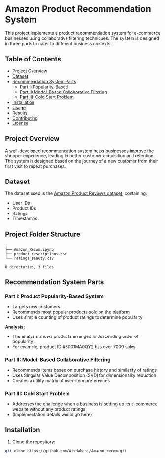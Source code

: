 # Amazon Product Recommendation System

This project implements a product recommendation system for e-commerce businesses using collaborative filtering techniques. The system is designed in three parts to cater to different business contexts.

## Table of Contents
- [Project Overview](#project-overview)
- [Dataset](#dataset)
- [Recommendation System Parts](#recommendation-system-parts)
  - [Part I: Popularity-Based](#part-i-product-popularity-based-system)
  - [Part II: Model-Based Collaborative Filtering](#part-ii-model-based-collaborative-filtering)
  - [Part III: Cold Start Problem](#part-iii-cold-start-problem)
- [Installation](#installation)
- [Usage](#usage)
- [Results](#results)
- [Contributing](#contributing)
- [License](#license)

## Project Overview

A well-developed recommendation system helps businesses improve the shopper experience, leading to better customer acquisition and retention. The system is designed based on the journey of a new customer from their first visit to repeat purchases.

## Dataset

The dataset used is the [Amazon Product Reviews dataset](https://www.kaggle.com/skillsmuggler/amazon-ratings), containing:
- User IDs
- Product IDs
- Ratings
- Timestamps
## Project Folder Structure
```
.
├── Amazon_Recom.ipynb
├── product_descriptions.csv
└── ratings_Beauty.csv

0 directories, 3 files
```

## Recommendation System Parts

### Part I: Product Popularity-Based System
- Targets new customers
- Recommends most popular products sold on the platform
- Uses simple counting of product ratings to determine popularity

**Analysis:**
- The analysis shows products arranged in descending order of popularity
- For example, product ID #B001MA0QY2 has over 7000 sales

### Part II: Model-Based Collaborative Filtering
- Recommends items based on purchase history and similarity of ratings
- Uses Singular Value Decomposition (SVD) for dimensionality reduction
- Creates a utility matrix of user-item preferences

### Part III: Cold Start Problem
- Addresses the challenge when a business is setting up its e-commerce website without any product ratings
- (Implementation details would go here)

## Installation

1. Clone the repository:
```bash
git clone https://github.com/WizHabasi/Amazon_recom.git
